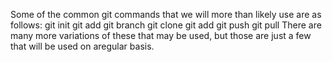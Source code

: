 Some of the common git commands that we will more than likely use are as follows: 
git init
git add
git branch
git clone
git add
git push
git pull
There are many more variations of these that may be used, but those are just a few that will be used on aregular basis. 
 
 
